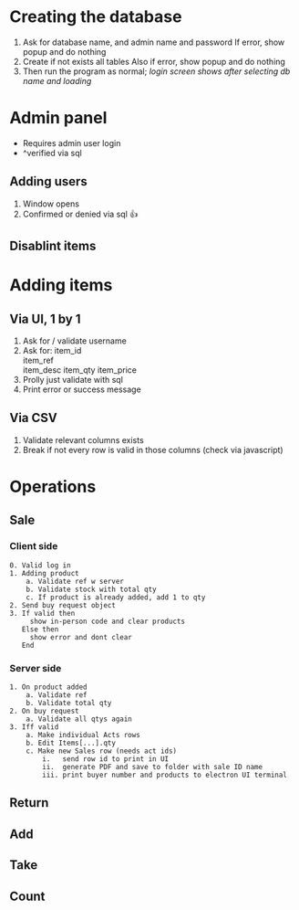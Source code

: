 # Creating the database

  1. Ask for database name, and admin name and password
     If error, show popup and do nothing
  2. Create if not exists all tables
     Also if error, show popup and do nothing
  3. Then run the program as normal; 
     *login screen shows after selecting db name and loading*

# Admin panel
  - Requires admin user login
  - ^verified via sql
## Adding users
   1. Window opens
   2. Confirmed or denied via sql :thumbsup:

## Disablint items

# Adding items

## Via UI, 1 by 1
   1. Ask for / validate username
   2. Ask for:
        item_id   
        item_ref  
        item_desc 
        item_qty
        item_price
   3. Prolly just validate with sql
   4. Print error or success message

## Via CSV
   1. Validate relevant columns exists
   2. Break if not every row is valid in those columns
      (check via javascript)

# Operations

## Sale

### Client side
    0. Valid log in
    1. Adding product
        a. Validate ref w server
        b. Validate stock with total qty
        c. If product is already added, add 1 to qty
    2. Send buy request object
    3. If valid then
         show in-person code and clear products
       Else then
         show error and dont clear
       End

### Server side
    1. On product added
        a. Validate ref
        b. Validate total qty
    2. On buy request
        a. Validate all qtys again
    3. Iff valid
        a. Make individual Acts rows
        b. Edit Items[...].qty
        c. Make new Sales row (needs act ids)
            i.   send row id to print in UI
            ii.  generate PDF and save to folder with sale ID name
            iii. print buyer number and products to electron UI terminal

## Return

## Add

## Take

## Count

